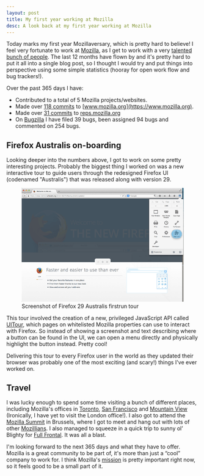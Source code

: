 ```yaml
---
layout: post
title: My first year working at Mozilla
desc: A look back at my first year working at Mozilla
---
```


Today marks my first year Mozillaversary, which is pretty hard to believe! I feel very fortunate to work at [Mozilla](https://www.mozilla.org), as I get to work with a very [talented bunch of people](https://wiki.mozilla.org/Webdev/Web_Production). The last 12 months have flown by and it's pretty hard to put it all into a single blog post, so I thought I would try and put things into perspective using some simple statistics (hooray for open work flow and bug trackers!).

Over the past 365 days I have:

* Contributed to a total of 5 Mozilla projects/websites.
* Made over [118 commits](https://github.com/mozilla/bedrock/commits?author=alexgibson) to [www.mozilla.org](https://www.mozilla.org).
* Made over [31 commits](https://github.com/mozilla/remo/commits?author=alexgibson) to [reps.mozilla.org](https://reps.mozilla.org)
* On [Bugzilla](https://bugzilla.mozilla.org/) I have filed 39 bugs, been assigned 94 bugs and commented on 254 bugs.

Firefox Australis on-boarding
-----------------------------

Looking deeper into the numbers above, I got to work on some pretty interesting projects.
Probably the biggest thing I worked on was a new interactive tour to guide users through
the redesigned Firefox UI (codenamed "Australis") that was released along with version 29.

<figure>
    <img src="/images/posts/firefox-australis-tour.png" alt="">
    <figcaption>Screenshot of Firefox 29 Australis firstrun tour</figcaption>
</figure>

This tour involved the creation of a new, privileged JavaScript API called [UITour](http://bedrock.readthedocs.io/en/latest/uitour.html), which pages on
whitelisted Mozilla properties can use to interact with Firefox. So instead of
showing a screenshot and text describing where a button can be found in the UI,
we can open a menu directly and physically highlight the button instead. Pretty
cool!

Delivering this tour to every Firefox user in the world as they updated their
browser was probably one of the most exciting (and scary!) things I've ever
worked on.

Travel
------

I was lucky enough to spend some time visiting a bunch of different places, including Mozilla's offices in [Toronto](http://www.mozilla.org/en-US/contact/spaces/toronto/), [San Francisco](http://www.mozilla.org/en-US/contact/spaces/san-francisco/) and [Mountain View](http://www.mozilla.org/en-US/contact/spaces/mountain-view/) (Ironically, I  have yet to visit the London office!). I also got to attend the [Mozilla Summit](https://wiki.mozilla.org/Summit2013) in Brussels, where I got to meet and hang out with lots of other [Mozillians](https://mozillians.org/en-US/). I also managed to squeeze in a quick trip to sunny ol’ Blighty for [Full Frontal](http://2013.full-frontal.org/). It was all a blast.

I'm looking forward to the next 365 days and what they have to offer. Mozilla is a great community to be part of, it's more than just a “cool” company to work for. I think Mozilla's [mission](http://www.mozilla.org/mission/) is pretty important right now, so it feels good to be a small part of it.
